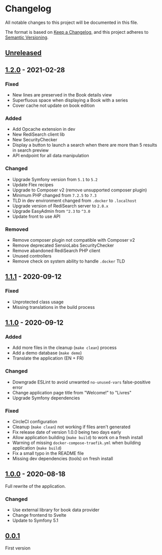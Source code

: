 # Changelog
All notable changes to this project will be documented in this file.

The format is based on [Keep a Changelog](https://keepachangelog.com/en/1.0.0/),
and this project adheres to [Semantic Versioning](https://semver.org/spec/v2.0.0.html).

## [Unreleased]

## [1.2.0] - 2021-02-28

### Fixed

- New lines are preserved in the Book details view
- Superfluous space when displaying a Book with a series
- Cover cache not update on book edition

### Added

- Add Opcache extension in dev
- New RediSearch client lib
- New SecurityChecker
- Display a button to launch a search when there are more than 5 results in search preview
- API endpoint for all data manipulation

### Changed

- Upgrade Symfony version from `5.1` to `5.2`
- Update Flex recipes
- Upgrade to Composer v2 (remove unsupported composer plugin)
- Minimum PHP changed from `7.2.5` to `7.3`
- TLD in dev environment changed from `.docker` to `.localhost`
- Upgrade version of RediSearch server to `2.0.x`
- Upgrade EasyAdmin from `^2.3` to `^3.0`
- Update front to use API

### Removed

- Remove composer plugin not compatible with Composer v2
- Remove deprecated SensioLabs SecurityChecker
- Remove abandoned RediSearch PHP client
- Unused controllers
- Remove check on system ability to handle `.docker` TLD

## [1.1.1] - 2020-09-12

### Fixed

- Unprotected class usage
- Missing translations in the build process

## [1.1.0] - 2020-09-12

### Added

- Add more files in the cleanup (`make clean`) process
- Add a demo database (`make demo`)
- Translate the application (EN + FR)

### Changed

- Downgrade ESLint to avoid unwanted `no-unused-vars` false-positive error
- Change application page title from "Welcome!" to "Livres"
- Upgrade Symfony dependencies

### Fixed

- CircleCI configuration
- Cleanup (`make clean`) not working if files aren't generated
- Fix release date of version 1.0.0 being two days early
- Allow application building (`make build`) to work on a fresh install
- Warning of missing `docker-compose-traefik.yml` when building application (`make build`)
- Fix a small typo in the README file
- Missing dev dependencies (tools) on fresh install

## [1.0.0] - 2020-08-18

Full rewrite of the application.

### Changed

- Use external library for book data provider
- Change frontend to Svelte
- Update to Symfony 5.1

## [0.0.1]

First version

[Unreleased]: https://github.com/MacFJA/livres/compare/1.2.0...HEAD
[1.2.0]: https://github.com/MacFJA/livres/releases/tag/1.2.0
[1.1.1]: https://github.com/MacFJA/livres/releases/tag/1.1.1
[1.1.0]: https://github.com/MacFJA/livres/releases/tag/1.1.0
[1.0.0]: https://github.com/MacFJA/livres/releases/tag/1.0.0
[0.0.1]: https://github.com/MacFJA/livres/releases/tag/0.0.1